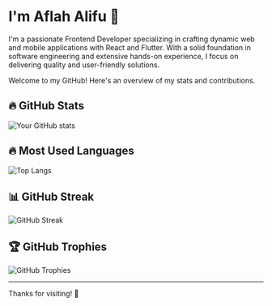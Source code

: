 # I'm Aflah Alifu  👋

I'm a passionate Frontend Developer specializing in crafting dynamic web and mobile applications with React and Flutter. With a solid foundation in software engineering and extensive hands-on experience, I focus on delivering quality and user-friendly solutions.

Welcome to my GitHub! Here's an overview of my stats and contributions.  

## 🔥 GitHub Stats

![Your GitHub stats](https://github-readme-stats.vercel.app/api?username=ztzrk&show_icons=true&theme=tokyonight)

## 🔥 Most Used Languages

![Top Langs](https://github-readme-stats.vercel.app/api/top-langs/?username=ztzrk&layout=compact&theme=tokyonight)

## 📊 GitHub Streak

![GitHub Streak](https://github-readme-streak-stats.herokuapp.com/?user=ztzrk&theme=tokyonight)

## 🏆 GitHub Trophies

![GitHub Trophies](https://github-profile-trophy.vercel.app/?username=ztzrk&theme=onestar)

---

Thanks for visiting! 🚀
